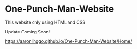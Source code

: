 # One-Punch-Man-Website
This website only using HTML and CSS

Update Coming Soon!

https://aaronlinggo.github.io/One-Punch-Man-Website/Home/

